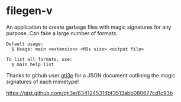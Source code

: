 # filegen-v
An application to create garbage files with magic signatures for any purpose. Can fake a large number of formats.

```
Default usage: 
  $ Usage: main <extension> <MBs size> <output file>
  
To list all formats, use:
  $ main help list
```

Thanks to github user [qti3e](https://github.com/qti3e) for a JSON document outlining the magic signatures of each mimetype!

https://gist.github.com/qti3e/6341245314bf3513abb080677cd1c93b

